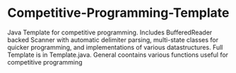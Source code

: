 # Competitive-Programming-Template
Java Template for competitive programming. 
Includes BufferedReader backed Scanner with automatic delimiter parsing, multi-state classes for quicker programming, and implementations of various datastructures.
Full Template is in Template.java. General coontains various functions useful for competitive programming
